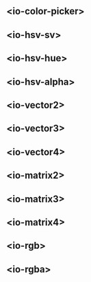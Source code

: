 ## &lt;io-color-picker&gt;

<io-element-demo element="io-color-picker"
  properties='{
    "hsva": [0, 1, 1, 1],
    "horizontal": true
  }'
  config='{
    "type:number": ["io-slider", {"step": 1, "min": 0, "max": 64}],
    "type:object": ["io-properties", {"config": {"type:number": ["io-slider", {"step": 0.01}]}}],
    "size": ["io-properties", {"horizontal": true, "labeled": false, "config": {
      "type:number": ["io-slider-knob", {"step": 8, "minValue": 32, "maxValue": 256}]
    }}]
  }
'></io-element-demo>

## &lt;io-hsv-sv&gt;

<io-element-demo element="io-hsv-sv"
  properties='{
    "size": [128, 128],
    "hsva": [0, 1, 0, 1]
  }'
  config='{
    "type:object": ["io-properties", {"config": {"type:number": ["io-slider", {"step": 0.01}]}}],
    "size": ["io-properties", {"horizontal": true, "labeled": false, "config": {
      "type:number": ["io-slider-knob", {"step": 8, "minValue": 32, "maxValue": 256}]
    }}]
  }
'></io-element-demo>

## &lt;io-hsv-hue&gt;

<io-element-demo element="io-hsv-hue"
  properties='{
    "size": [32, 128],
    "hsva": [0, 1, 0, 1],
    "horizontal": false
  }'
  config='{
    "type:object": ["io-properties", {"config": {"type:number": ["io-slider", {"step": 0.01}]}}],
    "size": ["io-properties", {"horizontal": true, "labeled": false, "config": {
      "type:number": ["io-slider-knob", {"step": 8, "minValue": 32, "maxValue": 256}]
    }}]
  }
'></io-element-demo>

## &lt;io-hsv-alpha&gt;

<io-element-demo element="io-hsv-alpha"
  properties='{
    "size": [32, 128],
    "hsva": [0, 1, 0, 1],
    "horizontal": false
  }'
  config='{
    "type:object": ["io-properties", {"config": {"type:number": ["io-slider", {"step": 0.01}]}}],
    "size": ["io-properties", {"horizontal": true, "labeled": false, "config": {
      "type:number": ["io-slider-knob", {"step": 8, "minValue": 32, "maxValue": 256}]
    }}]
  }
'></io-element-demo>

## &lt;io-vector2&gt;

<io-element-demo element="io-vector2" properties='{"value": [1, 0.5]}'></io-element-demo>

<io-element-demo element="io-vector2" properties='{"value": {"x": 1, "y": 0.5}, "canlink": true}'></io-element-demo>

## &lt;io-vector3&gt;

<io-element-demo element="io-vector3" properties='{"value": [1, 0.5, 0.1], "canlink": true}'></io-element-demo>

## &lt;io-vector4&gt;

<io-element-demo element="io-vector4" properties='{"value": [1, 0.5, 0.1, 0], "canlink": true}'></io-element-demo>

## &lt;io-matrix2&gt;

<io-element-demo element="io-matrix2" properties='{"value": [1, 0, 0, 1]}'></io-element-demo>

## &lt;io-matrix3&gt;

<io-element-demo element="io-matrix3" properties='{"value": [1, 0, 0, 0, 1, 0, 0, 0, 1]}'></io-element-demo>

## &lt;io-matrix4&gt;

<io-element-demo element="io-matrix4" properties='{"value": [1, 0, 0, 0, 0, 1, 0, 0, 0, 0, 1, 0, 0, 0, 0, 1]}'></io-element-demo>

## &lt;io-rgb&gt;

<io-element-demo element="io-rgb" properties='{"value": [1, 0.5, 0]}'></io-element-demo>

## &lt;io-rgba&gt;

<io-element-demo element="io-rgba" properties='{"value": [1, 0.5, 0, 1]}'></io-element-demo>
